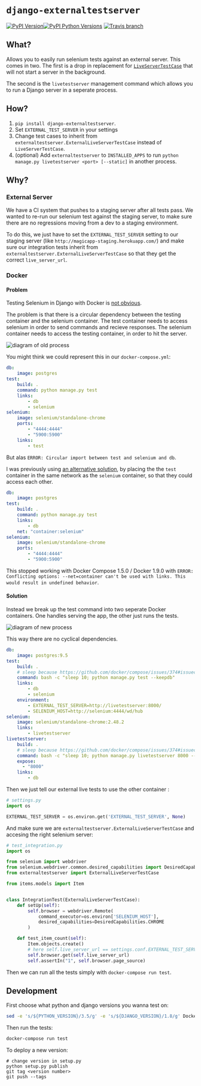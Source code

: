 # `django-externaltestserver`
[![PyPI Version](https://img.shields.io/pypi/v/django-externaltestserver.svg?style=flat-square)![PyPI Python Versions](https://img.shields.io/pypi/pyversions/django-externaltestserver.svg?style=flat-square)](https://pypi.python.org/pypi/django-externaltestserver)
[![Travis branch](https://img.shields.io/travis/saulshanabrook/django-externaltestserver/master.svg?style=flat-square)](https://travis-ci.org/saulshanabrook/django-externaltestserver)

## What?

Allows you to easily run selenium tests against an external server. This comes
in two. The first is a drop in replacement for
[`LiveServerTestCase`](https://docs.djangoproject.com/en/1.8/topics/testing/tools/#liveservertestcase)
that will not start a server in the background.

The second is the `livetestserver` management command which allows you to run
a Django server in a seperate process.

## How?
1. `pip install django-externaltestserver`.
2. Set `EXTERNAL_TEST_SERVER` in your settings
3. Change test cases to inherit from
   `externaltestserver.ExternalLiveServerTestCase` instead of
   `LiveServerTestCase`.
4. (optional) Add `externaltestserver` to `INSTALLED_APPS` to run
   `python manage.py livetestserver <port> [--static]` in another process.

## Why?

### External Server
We have a CI system that pushes to a staging server after all tests pass.
We wanted to re-run our selenium test against the staging server, to make
sure there are no regressions moving from a dev to a staging environment.

To do this, we just have to set the `EXTERNAL_TEST_SERVER`
setting to our staging server (like `http://magicapp-staging.herokuapp.com/`)
and make sure our integration tests inherit from `externaltestserver.ExternalLiveServerTestCase`
so that they get the correct `live_server_url`.


### Docker

#### Problem

Testing Selenium in Django with Docker is
[not obvious](http://stackoverflow.com/questions/32408429/running-django-tests-with-selenium-in-docker).

The problem is that there is a circular dependency between the testing
container and the selenium container. The test container needs to access
selenium in order to send commands and recieve responses. The selenium
container needs to access the testing container, in order to hit the server.

![diagram of old process](./images/old.jpg)

You might think we could represent this in our `docker-compose.yml`:

```yaml
db:
    image: postgres
test:
    build: .
    command: python manage.py test
    links:
        - db
        - selenium
selenium:
    image: selenium/standalone-chrome
    ports:
        - "4444:4444"
        - "5900:5900"
    links:
        - test
```

But alas `ERROR: Circular import between test and selenium and db`.

I was previously using
[an alternative solution](https://github.com/docker/compose/issues/1991#issuecomment-138139493),
by placing the the `test` container in the same network as the `selenium`
container, so that they could access each other.


```yaml
db:
    image: postgres
test:
    build: .
    command: python manage.py test
    links:
        - db
    net: "container:selenium"
selenium:
    image: selenium/standalone-chrome
    ports:
        - "4444:4444"
        - "5900:5900"
```

This stopped working with Docker Compose 1.5.0 / Docker 1.9.0 with
`ERROR: Conflicting options: --net=container can't be used with links. This would result in undefined behavior`.

#### Solution

Instead we break up the test command into
two seperate Docker containers. One handles serving the app, the other just runs the tests.

![diagram of new process](./images/new.jpg)

This way there are no cyclical dependencies.

```yaml
db:
    image: postgres:9.5
test:
    build: .
    # sleep because https://github.com/docker/compose/issues/374#issuecomment-156546513
    command: bash -c "sleep 10; python manage.py test --keepdb"
    links:
        - db
        - selenium
    environment:
        - EXTERNAL_TEST_SERVER=http://livetestserver:8000/
        - SELENIUM_HOST=http://selenium:4444/wd/hub
selenium:
    image: selenium/standalone-chrome:2.48.2
    links:
        - livetestserver
livetestserver:
    build: .
    # sleep because https://github.com/docker/compose/issues/374#issuecomment-156546513
    command: bash -c "sleep 10; python manage.py livetestserver 8000 --static"
    expose:
      - "8000"
    links:
        - db

```

Then we just tell our external live tests to use the other container :

```python
# settings.py
import os

EXTERNAL_TEST_SERVER = os.environ.get('EXTERNAL_TEST_SERVER', None)
```

And make sure we are  `externaltestserver.ExternalLiveServerTestCase`
and accesing the right selenium server:

```python
# test_integration.py
import os

from selenium import webdriver
from selenium.webdriver.common.desired_capabilities import DesiredCapabilities
from externaltestserver import ExternalLiveServerTestCase

from items.models import Item


class IntegrationTest(ExternalLiveServerTestCase):
    def setUp(self):
        self.browser = webdriver.Remote(
            command_executor=os.environ['SELENIUM_HOST'],
            desired_capabilities=DesiredCapabilities.CHROME
        )

    def test_item_count(self):
        Item.objects.create()
        # here self.live_server_url == settings.conf.EXTERNAL_TEST_SERVER == "http://testserver:8000/"
        self.browser.get(self.live_server_url)
        self.assertIn("1", self.browser.page_source)
```

Then we can run all the tests simply with `docker-compose run test`.


## Development

First choose what python and django versions you wanna test on:

```bash
sed -e 's/${PYTHON_VERSION}/3.5/g' -e 's/${DJANGO_VERSION}/1.8/g' Dockerfile.tmpl  > Dockerfile
```

Then run the tests:

```bash
docker-compose run test
```


To deploy a new version:

```
# change version in setup.py
python setup.py publish
git tag <version number>
git push --tags
```

